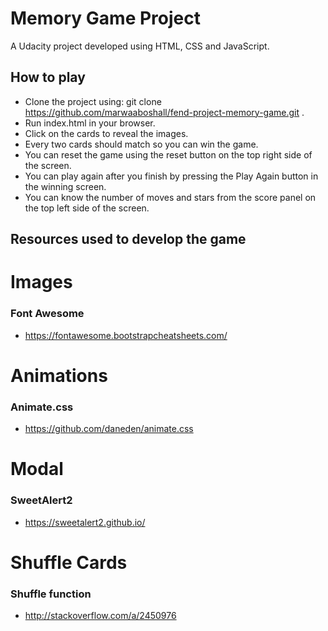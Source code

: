 # Memory Game Project
A Udacity project developed using HTML, CSS and JavaScript.

## How to play

* Clone the project using: git clone https://github.com/marwaaboshall/fend-project-memory-game.git .
* Run index.html in your browser.
* Click on the cards to reveal the images.
* Every two cards should match so you can win the game.
* You can reset the game using the reset button on the top right side of the screen.
* You can play again after you finish by pressing the Play Again button in the winning screen.
* You can know the number of moves and stars from the score panel on the top left side of the screen.

## Resources used to develop the game

# Images

### Font Awesome
* https://fontawesome.bootstrapcheatsheets.com/

# Animations

### Animate.css
* https://github.com/daneden/animate.css

# Modal

### SweetAlert2
* https://sweetalert2.github.io/

# Shuffle Cards

### Shuffle function
* http://stackoverflow.com/a/2450976

